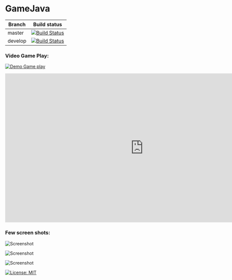 # GameJava
|Branch             |Build status                                                  
|-------------------|-----------------------------------------------------
|master             |[![Build Status](https://travis-ci.org/coffeina/GameJava.svg?branch=master)](https://travis-ci.org/coffeina/GameJava)
|develop            |[![Build Status](https://travis-ci.org/coffeina/GameJava.svg?branch=develop)](https://travis-ci.org/coffeina/GameJava)

### Video Game Play: 

[![Demo Game play](https://img.youtube.com/vi/zOBioOvw350/maxresdefault.jpg)](https://www.youtube.com/watch?v=zOBioOvw350)

<iframe width="890" height="480" src="https://www.youtube.com/embed/zOBioOvw350" frameborder="0" allow="autoplay; encrypted-media" allowfullscreen></iframe>

### Few screen shots:
![Screenshot](https://cloud.githubusercontent.com/assets/1513287/23868380/7dd12f94-081f-11e7-808d-645da510d1e9.png)

![Screenshot](https://cloud.githubusercontent.com/assets/1513287/23958201/99a6b134-09a1-11e7-95ea-d3c5f228b4e4.png)

![Screenshot](https://cloud.githubusercontent.com/assets/1513287/23958247/c1fbbe54-09a1-11e7-8c4b-4436fd548633.png)




[![License: MIT](https://img.shields.io/badge/License-MIT-yellow.svg)](https://opensource.org/licenses/MIT)